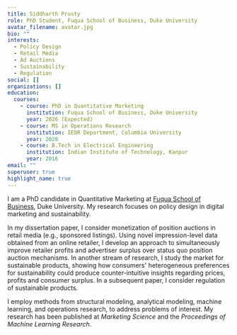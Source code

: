 ```yaml
---
title: Siddharth Prusty
role: PhD Student, Fuqua School of Business, Duke University
avatar_filename: avatar.jpg
bio: ""
interests:
  - Policy Design
  - Retail Media
  - Ad Auctions
  - Sustainability
  - Regulation
social: []
organizations: []
education:
  courses:
    - course: PhD in Quantitative Marketing
      institution: Fuqua School of Business, Duke University
      year: 2026 (Expected)
    - course: MS in Operations Research
      institution: IEOR Department, Columbia University
      year: 2020
    - course: B.Tech in Electrical Engineering
      institution: Indian Institute of Technology, Kanpur
      year: 2016
email: ""
superuser: true
highlight_name: true
---
```

I am a PhD candidate in Quantitative Marketing at [Fuqua School of Business](https://www.fuqua.duke.edu/), Duke University. My research focuses on policy design in digital marketing and sustainability. 

In my dissertation paper, I consider monetization of position auctions in retail media (e.g., sponsored listings). Using novel impression-level data obtained from an online retailer, I develop an approach to simultaneously improve retailer profits and advertiser surplus over status quo position auction mechanisms. In another stream of research, I study the market for sustainable products, showing how consumers' heterogeneous preferences for sustainability could produce counter-intuitive insights regarding prices, profits and consumer surplus. In a subsequent paper, I consider regulation of sustainable products.

I employ methods from structural modeling, analytical modeling, machine learning, and operations research, to address problems of interest. My research has been published at *Marketing Science* and the *Proceedings of Machine Learning Research*.
